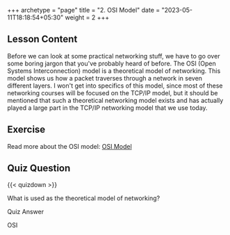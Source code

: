 +++
archetype = "page"
title = "2. OSI Model"
date = "2023-05-11T18:18:54+05:30"
weight = 2
+++

## Lesson Content

Before we can look at some practical networking stuff, we have to go over some boring jargon that you've probably heard of before. The OSI (Open Systems Interconnection) model is a theoretical model of networking. This model shows us how a packet traverses through a network in seven different layers. I won't get into specifics of this model, since most of these networking courses will be focused on the TCP/IP model, but it should be mentioned that such a theoretical networking model exists and has actually played a large part in the TCP/IP networking model that we use today.

## Exercise

Read more about the OSI model: [OSI Model](https://en.wikipedia.org/wiki/OSI_model)

## Quiz Question

{{< quizdown >}}

What is used as the theoretical model of networking?


Quiz Answer


OSI